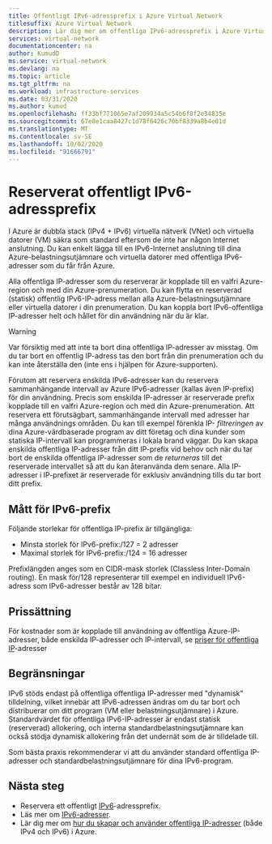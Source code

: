 ```yaml
---
title: Offentligt IPv6-adressprefix i Azure Virtual Network
titlesuffix: Azure Virtual Network
description: Lär dig mer om offentliga IPv6-adressprefix i Azure Virtual Network.
services: virtual-network
documentationcenter: na
author: KumudD
ms.service: virtual-network
ms.devlang: na
ms.topic: article
ms.tgt_pltfrm: na
ms.workload: infrastructure-services
ms.date: 03/31/2020
ms.author: kumud
ms.openlocfilehash: ff33bf771065e7af209934a5c54b6f8f2e34835e
ms.sourcegitcommit: 67e8e1caa8427c1d78f6426c70bf8339a8b4e01d
ms.translationtype: MT
ms.contentlocale: sv-SE
ms.lasthandoff: 10/02/2020
ms.locfileid: "91666791"
---
```

# <a name="reserved-public-ipv6-address-prefix"></a>Reserverat offentligt IPv6-adressprefix

I Azure är dubbla stack (IPv4 + IPv6) virtuella nätverk (VNet) och virtuella datorer (VM) säkra som standard eftersom de inte har någon Internet anslutning. Du kan enkelt lägga till en IPv6-Internet anslutning till dina Azure-belastningsutjämnare och virtuella datorer med offentliga IPv6-adresser som du får från Azure.

Alla offentliga IP-adresser som du reserverar är kopplade till en valfri Azure-region och med din Azure-prenumeration. Du kan flytta en reserverad (statisk) offentlig IPv6-IP-adress mellan alla Azure-belastningsutjämnare eller virtuella datorer i din prenumeration. Du kan koppla bort IPv6-offentliga IP-adresser helt och hållet för din användning när du är klar.

> [!WARNING]
> Var försiktig med att inte ta bort dina offentliga IP-adresser av misstag. Om du tar bort en offentlig IP-adress tas den bort från din prenumeration och du kan inte återställa den (inte ens i hjälpen för Azure-supporten).

Förutom att reservera enskilda IPv6-adresser kan du reservera sammanhängande intervall av Azure IPv6-adresser (kallas även IP-prefix) för din användning.  Precis som enskilda IP-adresser är reserverade prefix kopplade till en valfri Azure-region och med din Azure-prenumeration. Att reservera ett förutsägbart, sammanhängande intervall med adresser har många användnings områden. Du kan till exempel förenkla IP- *filtreringen* av dina Azure-värdbaserade program av ditt företag och dina kunder som statiska IP-intervall kan programmeras i lokala brand väggar.  Du kan skapa enskilda offentliga IP-adresser från ditt IP-prefix vid behov och när du tar bort de enskilda offentliga IP-adresser som de *returneras* till det reserverade intervallet så att du kan återanvända dem senare. Alla IP-adresser i IP-prefixet är reserverade för exklusiv användning tills du tar bort ditt prefix.



## <a name="ipv6-prefix-sizes"></a>Mått för IPv6-prefix
Följande storlekar för offentliga IP-prefix är tillgängliga:

-  Minsta storlek för IPv6-prefix:/127 = 2 adresser
-  Maximal storlek för IPv6-prefix:/124 = 16 adresser

Prefixlängden anges som en CIDR-mask storlek (Classless Inter-Domain routing). En mask för/128 representerar till exempel en individuell IPv6-adress som IPv6-adresser består av 128 bitar.

## <a name="pricing"></a>Prissättning
 
För kostnader som är kopplade till användning av offentliga Azure-IP-adresser, både enskilda IP-adresser och IP-intervall, se [priser för offentliga IP](https://azure.microsoft.com/pricing/details/ip-addresses/)-adresser

## <a name="limitations"></a>Begränsningar
IPv6 stöds endast på offentliga offentliga IP-adresser med "dynamisk" tilldelning, vilket innebär att IPv6-adressen ändras om du tar bort och distribuerar om ditt program (VM eller belastningsutjämnare) i Azure. Standardvärdet för offentliga IPv6-IP-adresser är endast statisk (reserverad) allokering, och interna standardbelastningsutjämnare kan också stödja dynamisk allokering från det undernät som de är tilldelade till.  

Som bästa praxis rekommenderar vi att du använder standard offentliga IP-adresser och standardbelastningsutjämnare för dina IPv6-program.

## <a name="next-steps"></a>Nästa steg
- Reservera ett offentligt [IPv6](ipv6-reserve-public-ip-address-prefix.md)-adressprefix.
- Läs mer om [IPv6-adresser](ipv6-overview.md).
- Lär dig mer om [hur du skapar och använder offentliga IP-adresser](virtual-network-public-ip-address.md) (både IPv4 och IPv6) i Azure.
